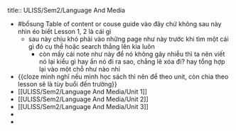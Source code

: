title:: ULISS/Sem2/Language And Media

- #bổsung Table of content or couse guide vào đây chứ không sau này nhìn éo biết Lesson 1, 2 là cái gì
	- sau này chịu khó phải vào những page như này trước khi tìm một cái gì đó cụ thể hoặc search thẳng lên kia luôn
		- còn mấy cái note như này để nó không gây nhiễu thì ta nên viết nó lại kiểu gì hay ẩn nó đi ra sao, chẳng lẽ xóa đi? hay tổng hợp lại vào một chỗ như nào nhỉ
- {{cloze mình nghĩ nếu mình học sách thì nên để theo unit, còn chia theo lesson sẽ là tùy buổi đến trường}}
- [[ULISS/Sem2/Language And Media/Unit 1]]
- [[ULISS/Sem2/Language And Media/Unit 2]]
- [[ULISS/Sem2/Language And Media/Unit 3]]
-
-